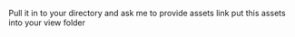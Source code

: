 Pull it in to your directory
and ask me to provide assets link
put this assets into your view folder

